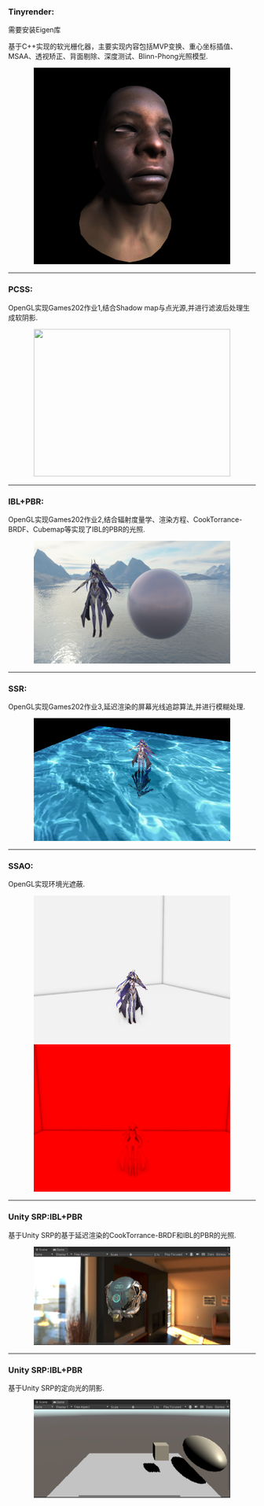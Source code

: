 ### Tinyrender:
需要安装Eigen库

基于C++实现的软光栅化器，主要实现内容包括MVP变换、重心坐标插值、MSAA、透视矫正、背面剔除、深度测试、Blinn-Phong光照模型.
<div align=center>
<img src="/TinyRender/model.jpg" width="400" height="400">
</div>

****

### PCSS:

OpenGL实现Games202作业1,结合Shadow map与点光源,并进行滤波后处理生成软阴影.
<div align=center>
<img src="/OpenGL/assets/PCSS/shadow.gif" width="400" height="300">
</div>

****

### IBL+PBR:

OpenGL实现Games202作业2,结合辐射度量学、渲染方程、CookTorrance-BRDF、Cubemap等实现了IBL的PBR的光照.
<div align=center>
<img src="/OpenGL/assets/IBL/res.png" width="400" height="250">
</div>

****

### SSR:

OpenGL实现Games202作业3,延迟渲染的屏幕光线追踪算法,并进行模糊处理.
<div align=center>
<img src="/OpenGL/assets/SSR/res.png" width="400" height="250">
</div>

****


### SSAO:

OpenGL实现环境光遮蔽.
<div align=center>
    <img src="/OpenGL/assets/SSAO/res.png" width="400" height="300">
    <img src="/OpenGL/assets/SSAO/ssao.png" width="400" height="300">
</div>

****


### Unity SRP:IBL+PBR

基于Unity SRP的基于延迟渲染的CookTorrance-BRDF和IBL的PBR的光照.
<div align=center>
<img src="SRP\PBR+IBL\PBR+IBL.png" width="400" height="200">
</div>

****


### Unity SRP:IBL+PBR

基于Unity SRP的定向光的阴影.
<div align=center>
<img src="SRP\Shadow\Shadow.png" width="400" height="200">
</div>




